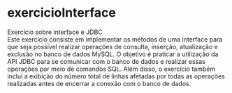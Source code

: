 # exercicioInterface
Exercício sobre interface e JDBC<br>
Este exercício consiste em implementar os métodos de uma interface  para que seja  possível realizar operações de consulta, inserção, atualização e exclusão no banco de dados MySQL. O objetivo é praticar a utilização da API JDBC para se comunicar com o banco de dados e realizar essas operações por meio de comandos SQL. Além disso, o exercício também inclui a exibição do número total de linhas afetadas por todas as operações realizadas antes de encerrar a conexão com o banco de dados.

